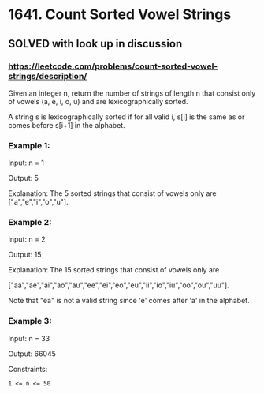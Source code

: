# 1641. Count Sorted Vowel Strings

## SOLVED with look up in discussion

### https://leetcode.com/problems/count-sorted-vowel-strings/description/

Given an integer n, return the number of strings of length n that consist only of vowels (a, e, i, o, u) and are lexicographically sorted.

A string s is lexicographically sorted if for all valid i, s[i] is the same as or comes before s[i+1] in the alphabet.



### Example 1:

Input: n = 1

Output: 5

Explanation: The 5 sorted strings that consist of vowels only are ["a","e","i","o","u"].

### Example 2:

Input: n = 2

Output: 15

Explanation: The 15 sorted strings that consist of vowels only are

["aa","ae","ai","ao","au","ee","ei","eo","eu","ii","io","iu","oo","ou","uu"].

Note that "ea" is not a valid string since 'e' comes after 'a' in the alphabet.

### Example 3:

Input: n = 33

Output: 66045



Constraints:

    1 <= n <= 50 

